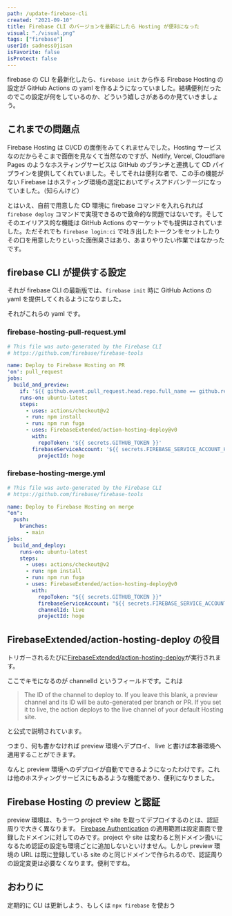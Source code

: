 ```yaml
---
path: /update-firebase-cli
created: "2021-09-10"
title: Firebase CLI のバージョンを最新にしたら Hosting が便利になった
visual: "./visual.png"
tags: ["firebase"]
userId: sadnessOjisan
isFavorite: false
isProtect: false
---
```


firebase の CLI を最新化したら、`firebase init` から作る Firebase Hosting の設定が GitHub Actions の yaml を作るようになっていました。結構便利だったのでこの設定が何をしているのか、どういう嬉しさがあるのか見ていきましょう。

## これまでの問題点

Firebase Hosting は CI/CD の面倒をみてくれませんでした。Hosting サービスなのだからそこまで面倒を見なくて当然なのですが、Netlify, Vercel, Cloudflare Pages のようなホスティングサービスは GitHub のブランチと連携して CD パイプラインを提供してくれていました。そしてそれは便利な者で、この手の機能がない Firebase はホスティング環境の選定においてディスアドバンテージになっていました。（知らんけど）

とはいえ、自前で用意した CD 環境に firebase コマンドを入れられれば `firebase deploy` コマンドで実現できるので致命的な問題ではないです。そしてそのエイリアス的な機能は GitHub Actions のマーケットでも提供はされていました。ただそれでも `firebase login:ci` で吐き出したトークンをセットしたりその口を用意したりといった面倒臭さはあり、あまりやりたい作業ではなかったです。

## firebase CLI が提供する設定

それが firebase CLI の最新版では、`firebase init` 時に GitHub Actions の yaml を提供してくれるようになりました。

それがこれらの yaml です。

### firebase-hosting-pull-request.yml

```yaml
# This file was auto-generated by the Firebase CLI
# https://github.com/firebase/firebase-tools

name: Deploy to Firebase Hosting on PR
'on': pull_request
jobs:
  build_and_preview:
    if: '${{ github.event.pull_request.head.repo.full_name == github.repository }}'
    runs-on: ubuntu-latest
    steps:
      - uses: actions/checkout@v2
      - run: npm install
      - run: npm run fuga
      - uses: FirebaseExtended/action-hosting-deploy@v0
        with:
          repoToken: '${{ secrets.GITHUB_TOKEN }}'
        firebaseServiceAccount: '${{ secrets.FIREBASE_SERVICE_ACCOUNT_HOGE }}'
          projectId: hoge
```

### firebase-hosting-merge.yml

```yaml
# This file was auto-generated by the Firebase CLI
# https://github.com/firebase/firebase-tools

name: Deploy to Firebase Hosting on merge
"on":
  push:
    branches:
      - main
jobs:
  build_and_deploy:
    runs-on: ubuntu-latest
    steps:
      - uses: actions/checkout@v2
      - run: npm install
      - run: npm run fuga
      - uses: FirebaseExtended/action-hosting-deploy@v0
        with:
          repoToken: "${{ secrets.GITHUB_TOKEN }}"
          firebaseServiceAccount: "${{ secrets.FIREBASE_SERVICE_ACCOUNT_HOGE }}"
          channelId: live
          projectId: hoge
```

## FirebaseExtended/action-hosting-deploy の役目

トリガーされるたびに[FirebaseExtended/action-hosting-deploy](https://github.com/FirebaseExtended/action-hosting-deploy)が実行されます。

ここでキモになるのが channelId というフィールドです。これは

> The ID of the channel to deploy to. If you leave this blank, a preview channel and its ID will be auto-generated per branch or PR. If you set it to live, the action deploys to the live channel of your default Hosting site.

と公式で説明されています。

つまり、何も書かなければ preview 環境へデプロイ、 live と書けば本番環境へ適用することができます。

なんと preview 環境へのデプロイが自動でできるようになったわけです。これは他のホスティングサービスにもあるような機能であり、便利になりました。

## Firebase Hosting の preview と認証

preview 環境は、もう一つ project や site を取ってデプロイするのとは、認証周りで大きく異なります。 [Firebase Authentication](https://firebase.google.com/products/auth) の適用範囲は設定画面で登録したドメインに対してのみです。project や site は変わると別ドメイン扱いになるため認証の設定も環境ごとに追加しないといけません。しかし preview 環境の URL は既に登録している site のと同じドメインで作られるので、認証周りの設定変更は必要なくなります。便利ですね。

## おわりに

定期的に CLI は更新しよう、もしくは `npx firebase` を使おう
